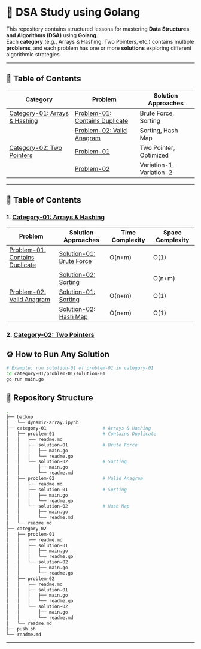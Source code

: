# 🧩 DSA Study using Golang

This repository contains structured lessons for mastering **Data Structures and Algorithms (DSA)** using **Golang**.  
Each **category** (e.g., Arrays & Hashing, Two Pointers, etc.) contains multiple **problems**, and each problem has one or more **solutions** exploring different algorithmic strategies.

---

## 🧭 Table of Contents

| Category | Problem | Solution Approaches |
|-----------|----------|---------------------|
| [Category-01: Arrays & Hashing](./category-01/readme.md) | [Problem-01: Contains Duplicate](./category-01/problem-01/readme.md) | Brute Force, Sorting |
|  | [Problem-02: Valid Anagram](./category-01/problem-02/readme.md) | Sorting, Hash Map |
| [Category-02: Two Pointers](./category-02/readme.md) | [Problem-01](./category-02/problem-01/readme.md) | Two Pointer, Optimized |
|  | [Problem-02](./category-02/problem-02/readme.md) | Variation-1, Variation-2 |

---
## 🧭 Table of Contents

### 1. [Category-01: Arrays & Hashing](./category-01/readme.md)
| Problem | Solution Approaches | Time Complexity | Space Complexity | 
| --- | ---- | --- | --- |
| [Problem-01: Contains Duplicate](./category-01/problem-01/readme.md) | [Solution-01: Brute Force](./category-01/problem-01/solution-01/readme.go) | O(n+m) | O(1) | 
|  | [Solution-02: Sorting](./category-01/problem-01/solution-02/readme.md) | | O(n+m) | O(1) | 
| [Problem-02: Valid Anagram](./category-01/problem-02/readme.md) | [Solution-01: Sorting](./category-01/problem-02/solution-01/readme.go) | O(n+m) | O(1) | 
|  | [Solution-02: Hash Map](./category-01/problem-02/solution-02/readme.go) | O(n+m) | O(1) | 

### 2. [Category-02: Two Pointers]()

## ⚙️ How to Run Any Solution

```bash
# Example: run solution-01 of problem-01 in category-01
cd category-01/problem-01/solution-01
go run main.go
```

## 📁 Repository Structure

```bash
.
├── backup
│   └── dynamic-array.ipynb
├── category-01                     # Arrays & Hashing
│   ├── problem-01                  # Contains Duplicate
│   │   ├── readme.md   
│   │   ├── solution-01             # Brute Force
│   │   │   ├── main.go
│   │   │   └── readme.go
│   │   └── solution-02             # Sorting
│   │       ├── main.go
│   │       └── readme.md
│   ├── problem-02                  # Valid Anagram
│   │   ├── readme.md
│   │   ├── solution-01             # Sorting
│   │   │   ├── main.go
│   │   │   └── readme.go   
│   │   └── solution-02             # Hash Map
│   │       ├── main.go
│   │       └── readme.md
│   └── readme.md
├── category-02
│   ├── problem-01
│   │   ├── readme.md
│   │   ├── solution-01
│   │   │   ├── main.go
│   │   │   └── readme.go
│   │   └── solution-02
│   │       ├── main.go
│   │       └── readme.go
│   ├── problem-02
│   │   ├── readme.md
│   │   ├── solution-01
│   │   │   ├── main.go
│   │   │   └── readme.go
│   │   └── solution-02
│   │       ├── main.go
│   │       └── readme.md
│   └── readme.md
├── push.sh
└── readme.md
```

---